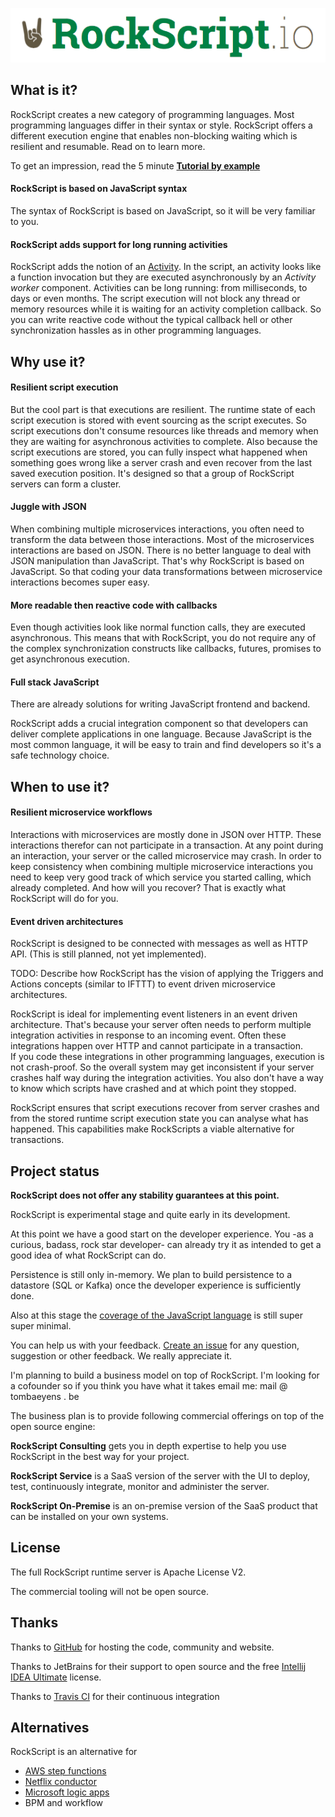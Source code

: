 ![RockScript](docs/img/logo.png)

## What is it?

RockScript creates a new category of programming languages.  Most programming 
languages differ in their syntax or style.  RockScript offers a different 
execution engine that enables non-blocking waiting which is resilient and 
resumable.  Read on to learn more.

To get an impression, read the 5 minute 
**[Tutorial by example](https://github.com/RockScript/server/wiki/Tutorial-by-example)**

#### RockScript is based on JavaScript syntax

The syntax of RockScript is based on JavaScript, so it will be very familiar 
to you.

#### RockScript adds support for long running activities
  
RockScript adds the notion of an [Activity](https://github.com/RockScript/server/wiki/Activities). In 
the script, an activity looks like a function invocation but they are executed asynchronously 
by an _Activity worker_ component.  Activities can be long running: 
from milliseconds, to days or even months.  The script execution will not block any thread 
or memory resources while it is waiting for an activity completion callback.
So you can write reactive code without the typical callback hell or other 
synchronization hassles as in other programming languages.   

## Why use it?

#### Resilient script execution

But the cool part is that executions are resilient.  The runtime state of 
each script execution is stored with event sourcing as the script executes.
So script executions don't consume resources like threads and memory when 
they are waiting for asynchronous activities to complete.  Also because 
the script executions are stored, you can fully inspect what happened when 
something goes wrong like a server crash and even recover from the last 
saved execution position.  It's designed so that a group of RockScript 
servers can form a cluster.

#### Juggle with JSON

When combining multiple microservices interactions, you often need to 
transform the data between those interactions.  Most of the microservices 
interactions are based on JSON. There is no better language to deal with 
JSON manipulation than JavaScript.  That's why RockScript is based on 
JavaScript.  So that coding your data transformations between microservice 
interactions becomes super easy. 

#### More readable then reactive code with callbacks

Even though activities look like normal function calls, they are executed 
asynchronous.  This means that with RockScript, you do not require any of 
the complex synchronization constructs like callbacks, futures, promises
to get asynchronous execution.

#### Full stack JavaScript

There are already solutions for writing JavaScript frontend and backend.
  
RockScript adds a crucial integration component so that developers can deliver 
complete applications in one language.  Because JavaScript is the most 
common language, it will be easy to train and find developers so it's a 
safe technology choice.

## When to use it?

#### Resilient microservice workflows

Interactions with microservices are mostly done in JSON over HTTP.
These interactions therefor can not participate in a transaction.
At any point during an interaction, your server or the called 
microservice may crash.  In order to keep consistency when combining 
multiple microservice interactions you need to keep very good track of 
which service you started calling, which already completed.  And how will 
you recover?  That is exactly what RockScript will do for you.

#### Event driven architectures

RockScript is designed to be connected with messages as well as HTTP 
API. (This is still planned, not yet implemented).

TODO: Describe how RockScript has the vision of applying the Triggers and Actions 
concepts (similar to IFTTT) to event driven microservice architectures.

RockScript is ideal for implementing event listeners in 
an event driven architecture.  That's because your server often needs to perform 
multiple integration activities in response to an incoming event.  Often 
these integrations happen over HTTP and cannot participate in a transaction.  
If you code these integrations in other programming languages, execution is not 
crash-proof.  So the overall system may get inconsistent if your server crashes 
half way during the integration activities.  You also don't have a way  to 
know which scripts have crashed and at which point they stopped.  

RockScript ensures that script executions recover from server crashes and from 
the stored runtime script execution state you can analyse what has happened.
This capabilities make RockScripts a viable alternative for transactions.

## Project status

**RockScript does not offer any stability guarantees at this point.**
 
RockScript is experimental stage and quite early in its development.

At this point we have a good start on the developer experience. You -as a 
curious, badass, rock star developer- can already try it as intended to get 
a good idea of what RockScript can do.

Persistence is still only in-memory.  We plan to build persistence to 
a datastore (SQL or Kafka) once the developer experience is sufficiently done.

Also at this stage the 
[coverage of the JavaScript language](https://github.com/RockScript/server/wiki/RockScript-language) 
is still super super minimal.

You can help us with your feedback.  [Create an issue](https://github.com/RockScript/server/issues/new) for 
any question, suggestion or other feedback.  We really appreciate it.
 
I'm planning to build a business model on top of RockScript.  I'm looking for
a cofounder so if you think you have what it takes email me: mail @ tombaeyens . be  
 
The business plan is to provide following commercial offerings on top of the 
open source engine:

**RockScript Consulting** gets you in depth expertise to help you use RockScript 
in the best way for your project.  

**RockScript Service** is a SaaS version of the server with the UI to deploy, test, 
continuously integrate, monitor and administer the server.

**RockScript On-Premise** is an on-premise version of the SaaS product that can be installed
on your own systems.

## License

The full RockScript runtime server is Apache License V2.  

The commercial tooling will not be open source.

## Thanks

Thanks to [GitHub](https://github.com) for hosting the code, community and website.

Thanks to JetBrains for their support to open source and the free [Intellij IDEA Ultimate](https://www.jetbrains.com/idea/) license.

Thanks to [Travis CI](https://travis-ci.org/) for their continuous integration

## Alternatives

RockScript is an alternative for 

 * [AWS step functions](https://aws.amazon.com/step-functions/)
 * [Netflix conductor](https://github.com/Netflix/conductor)
 * [Microsoft logic apps](https://azure.microsoft.com/en-us/services/logic-apps/)
 * BPM and workflow
